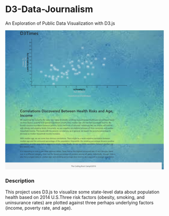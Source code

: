 # D3-Data-Journalism

An Exploration of Public Data Visualization with D3.js

![Test Image 1](screen_image.png)

### Description
This project uses D3.js to visualize some state-level data about population health based on 2014 U.S.Three risk factors (obesity, smoking, and uninsurance rates) are plotted against three perhaps underlying factors (income, poverty rate, and age).
